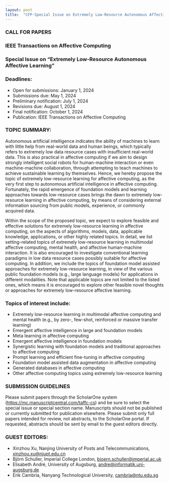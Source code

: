 ```yaml
---
layout: post
title:  "CFP-Special Issue on Extremely Low-Resource Autonomous Affective Learning"
---
```


### CALL FOR PAPERS
### IEEE Transactions on Affective Computing

### Special Issue on “Extremely Low-Resource Autonomous Affective Learning”


### Deadlines:
- Open for submissions: January 1, 2024
- Submissions due: May 1, 2024
- Preliminary notification: July	1, 2024
- Revisions due: August 1, 2024       
- Final notification: October 1, 2024	 
- Publication: IEEE Transactions on Affective Computing


### TOPIC SUMMARY:

Autonomous artificial intelligence indicates the ability of machines to learn with little help from real-world data and human beings, which typically refers to extremely low data resource cases with insufficient real-world data. This is also practical in affective computing if we aim to design strongly intelligent social robots for human-machine interaction or even machine-machine collaboration, through attempting to teach machines to achieve sustainable learning by themselves. Hence, we hereby propose the topic of extremely low-resource learning for affective computing, as the very first step to autonomous artificial intelligence in affective computing. Fortunately, the rapid emergence of foundation models and learning approaches towards low-resource cases brings the dawn to extremely low-resource learning in affective computing, by means of considering external information sourcing from public models, experience, or commonly acquired data. 

Within the scope of the proposed topic, we expect to explore feasible and effective solutions for extremely low-resource learning in affective computing, on the aspects of algorithms, models, data, applicable knowledge, applications, or other highly related topics. In detail, we list setting-related topics of extremely low-resource learning in multimodal affective computing, mental health, and affective human-machine interaction. It is also encouraged to investigate conventional learning paradigms in low data resource cases possibly suitable for affective computing. In addition, we include the topics of foundation model assisted approaches for extremely low-resource learning, in view of the various public foundation models (e.g., large language models) for applications in different modalities. Note that applicable topics are not limited to the listed ones, which means it is encouraged to explore other feasible novel thoughts or approaches for extremely low-resource affective learning. 


### Topics of interest include:

- Extremely low-resource learning in multimodal affective computing and mental health (e.g., by zero-, few-shot, reinforced or massive transfer learning)
- Emergent affective intelligence in large and foundation models
- Meta learning in affective computing
- Emergent affective intelligence in foundation models
- Synergistic learning with foundation models and traditional approaches to affective computing
- Prompt learning and efficient fine-tuning in affective computing
- Foundation model assisted data augmentation in affective computing
- Generated databases in affective computing
- Other affective computing topics using extremely low-resource learning


### SUBMISSION GUIDELINES

Please submit papers through the ScholarOne system (https://mc.manuscriptcentral.com/taffc-cs) and be sure to select the special issue or special section name. Manuscripts should not be published or currently submitted for publication elsewhere. Please submit only full papers intended for review, not abstracts, to the ScholarOne portal. If requested, abstracts should be sent by email to the guest editors directly.


### GUEST EDITORS:

- Xinzhou Xu, Nanjing University of Posts and Telecommunications, xinzhou.xu@njupt.edu.cn
- Björn Schuller, Imperial College London, bjoern.schuller@imperial.ac.uk
- Elisabeth André, University of Augsburg, andre@informatik.uni-augsburg.de
- Erik Cambria, Nanyang Technological University, cambria@ntu.edu.sg


